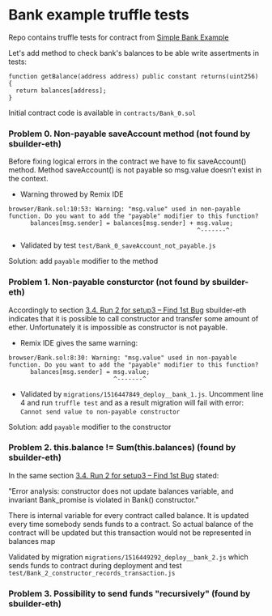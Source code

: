 Bank example truffle tests
==========================

Repo contains truffle tests for contract from [Simple Bank Example](https://jarjuk.wordpress.com/2017/12/06/sbuilder-bank/)

Let's add method to check bank's balances to be able write assertments in tests:

```
function getBalance(address address) public constant returns(uint256) {
  return balances[address];
}
```

Initial contract code is available in `contracts/Bank_0.sol`

### Problem 0. Non-payable saveAccount method (not found by sbuilder-eth)

Before fixing logical errors in the contract we have to fix saveAccount() method.
Method saveAccount() is not payable so msg.value doesn't exist in the context.

* Warning throwed by Remix IDE
```
browser/Bank.sol:10:53: Warning: "msg.value" used in non-payable function. Do you want to add the "payable" modifier to this function?
      balances[msg.sender] = balances[msg.sender] + msg.value;
                                                    ^-------^
```
* Validated by test `test/Bank_0_saveAccount_not_payable.js`

Solution: add `payable` modifier to the method

### Problem 1. Non-payable consturctor (not found by sbuilder-eth)

Accordingly to section [3.4. Run 2 for setup3 – Find 1st Bug](https://jarjuk.wordpress.com/2017/12/06/sbuilder-bank/#orgheadline7) sbuilder-eth indicates that it is possible to call constructor and transfer some amount of ether. Unfortunately it is impossible as constructor is not payable.

* Remix IDE gives the same warning:
```
browser/Bank.sol:8:30: Warning: "msg.value" used in non-payable function. Do you want to add the "payable" modifier to this function?
      balances[msg.sender] = msg.value;
                             ^-------^
```
* Validated by `migrations/1516447849_deploy__bank_1.js`. Uncomment line 4 and run `truffle test` and as a result migration will fail with error: `Cannot send value to non-payable constructor`

Solution: add `payable` modifier to the constructor

### Problem 2. this.balance != Sum(this.balances) (found by sbuilder-eth)

In the same section [3.4. Run 2 for setup3 – Find 1st Bug](https://jarjuk.wordpress.com/2017/12/06/sbuilder-bank/#orgheadline7) stated:

"Error analysis: constructor does not update balances variable, and invariant Bank_promise is violated in Bank() constructor."

There is internal variable for every contract called balance. It is updated every time somebody sends funds to a contract. So actual balance of the contract will be updated but this transaction would not be represented in balances map

Validated by migration `migrations/1516449292_deploy__bank_2.js` which sends funds to contract during deployment and test `test/Bank_2_constructor_records_transaction.js`

### Problem 3. Possibility to send funds "recursively" (found by sbuilder-eth)
